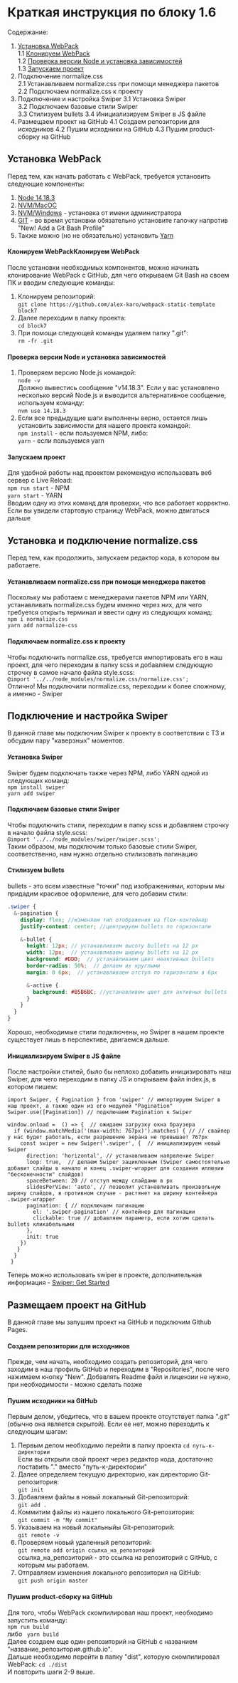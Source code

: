 # Краткая инструкция по блоку 1.6

Содержание:
1. [Установка WebPack](#id1)  
  1.1 [Клонируем WebPack](#id2)  
  1.2 [Проверка версии Node и установка зависимостей](#id3)  
  1.3 [Запускаем проект](#id4)
2. Подключение normalize.css  
  2.1 Устанавливаем normalize.css при помощи менеджера пакетов  
  2.2 Подключаем normalize.css к проекту
3. Подключение и настройка Swiper
  3.1 Установка Swiper  
  3.2 Подключаем базовые стили Swiper  
  3.3 Стилизуем bullets
  3.4 Инициализируем Swiper в JS файле
4. Размещаем проект на GitHub
  4.1 Создаем репозитории для исходников
  4.2 Пушим исходники на GitHub
  4.3 Пушим product-сборку на GitHub

## <a name="id1">Установка WebPack</a> 
Перед тем, как начать работать с WebPack, требуется установить следующие компоненты:
1. [Node 14.18.3](https://nodejs.org/download/release/v14.18.3/)
2. [NVM/MacOC](https://tecadmin.net/install-nvm-macos-with-homebrew/)
3. [NVM/Windows](https://github.com/coreybutler/nvm-windows/releases) - установка от имени администратора
4. [GIT](https://www.atlassian.com/git/tutorials/install-git) - во время установки обязательно установите галочку напротив "New! Add a Git Bash Profile"
5. Также можно (но не обязательно) установить [Yarn](https://yarnpkg.com/)


#### Клонируем WebPack<a name="id2">Клонируем WebPack</a> 
После установки необходимых компонентов, можно начинать клонирование WebPack с GitHub, для чего открываем Git Bash на своем ПК и вводим следующие команды:
1. Клонируем репозиторий:  
```git clone https://github.com/alex-karo/webpack-static-template block7```  
2. Далее переходим в папку проекта:  
```cd block7```  
3. При помощи следующей команды удаляем папку ".git":  
```rm -fr .git```
#### <a name="id3">Проверка версии Node и установка зависимостей</a> 
1. Проверяем версию Node.js командой:  
```node -v```  
Должно вывестись сообщение "v14.18.3".  Если у вас установлено несколько версий Node.js и выводится альтернативное сообщение, используем команду:  
```nvm use 14.18.3```
2. Если все предыдущие шаги выполнены верно, остается лишь установить зависимости для нашего проекта командой:  
```npm install``` -  если пользуемся NPM, либо:  
```yarn``` - если пользуемся yarn
#### <a name="id4">Запускаем проект</a> 
Для удобной работы над проектом рекомендую использовать веб сервер с Live Reload:  
```npm run start``` - NPM  
```yarn start``` - YARN  
Вводим одну из этих команд для проверки, что все работает корректно.  
Если вы увидели стартовую страницу WebPack, можно двигаться дальше    
## Установка и подключение normalize.css
Перед тем, как продолжить, запускаем редактор кода, в котором вы работаете.  

#### Устанавливаем normalize.css при помощи менеджера пакетов
Поскольку мы работаем с менеджерами пакетов NPM или YARN, устанавливать normalize.css будем именно через них, для чего требуется открыть терминал и ввести одну из следующих команд:  
```npm i normalize.css```  
```yarn add normalize-css```  

#### Подключаем normalize.css к проекту
Чтобы подключить normalize.css, требуется импортировать его в наш проект, для чего переходим в папку scss и добавляем следующую строчку в самое начало файла style.scss:  
```@import '../../node_modules/normalize.css/normalize.css';```  
Отлично! Мы подключили normalize.css, переходим к более сложному, а именно - Swiper
## Подключение и настройка Swiper
В данной главе мы подключим Swiper к проекту в соответствии с ТЗ и обсудим пару "каверзных" моментов. 
#### Установка Swiper
Swiper будем подключать также через NPM, либо YARN одной из следующих команд:  
```npm install swiper```  
```yarn add swiper```  
#### Подключаем базовые стили Swiper
Чтобы подключить стили, переходим в папку scss и добавляем строчку в начало файла style.scss:  
```@import '../../node_modules/swiper/swiper.scss';```  
Таким образом, мы подключим только базовые стили Swiper, соответственно, нам нужно отдельно стилизовать пагинацию

#### Стилизуем bullets
bullets - это всем известные "точки" под изображениями, которым мы придадим красивое оформление, для чего добавим стили:  
```scss
.swiper {
  &-pagination {
    display: flex; //изменяем тип отображения на flex-контейнер
    justify-content: center; //центрируем bullets по горизонтали

    &-bullet {
      height: 12px; // устанавливаем высоту bullets на 12 px
      width: 12px;  // устанавливаем ширину bullets на 12 px
      background: #DDD;  // устанавливаем цвет неактивных bullets
      border-radius: 50%;  // делаем их круглыми
      margin: 0 6px;  // устанавливаем отступ по горизонтали в 6px

      &-active {
        background: #B5B6BC; //устанавливем цвет для активных bullets
      }
    }
  }
}
```  
Хорошо, необходимые стили подключены, но Swiper в нашем проекте существует лишь в перспективе, двигаемся дальше.
#### Инициализируем Swiper в JS файле
После настройки стилей, было бы неплохо добавить иницизировать наш Swiper, для чего переходим в папку JS и открываем файл index.js, в котором пишем:  
```JS
import Swiper, { Pagination } from 'swiper' // импортируем Swiper в наш проект, а также один из его модулей "Pagination"
Swiper.use([Pagination]) // подключаем Pagination к Swiper

window.onload =  () => {  // ожидаем загрузку окна браузера
  if (window.matchMedia('(max-width: 767px)').matches) { // // свайпер у нас будет работать, если разрешение эерана не превышает 767px
    const swiper = new Swiper('.swiper', {  // инициализируем новый Swiper
      direction: 'horizontal', // устанавливаем напрвление Swiper
      loop: true,  // делаем Swiper зацикленным (Swiper самостоятельно добавит слайды в начало и конец .swiper-wrapper для создания иллюзии "бесконечности" слайдов)
      spaceBetween: 20 // отступ между слайдами в px
      slidesPerView: 'auto', // позволит устанавливать произвольную ширину слайдов, в противном случае - растянет на ширину контейнера .swiper-wrapper
      pagination: { // подключаем пагинацию
        el: '.swiper-pagination' // контейнер для пагинации
        clickable: true // добавляем параметр, если хотим сделать bullets кликабельными
      },
      init: true
    })
   }
  }
 }
 ```  
Теперь можно использовать swiper в проекте, дополнительная информация - [Swiper: Get Started](https://swiperjs.com/get-started)
## Размещаем проект на GitHub
В данной главе мы запушим проект на GitHub и подключим Github Pages.  

#### Создаем репозитории для исходников
Прежде, чем начать, необходимо создать репозиторий, для чего заходим в наш профиль GitHub и переходим в "Repositories", после чего нажимаем кнопку "New". Добавлять Readme файл и лицензии не нужно, при необходимости - можно сделать позже
#### Пушим исходники на GitHub
Первым делом, убедитесь, что в вашем проекте отсутствует папка ".git" (обычно она является скрытой). Если ее нет, можно переходить к следующим шагам:  
1. Первым делом необходимо перейти в папку проекта 
```cd путь-к-директории```  
Если вы открыли свой проект через редактор кода, достаточно поставить "." вместо "путь-к-директории"  
2. Далее определяем текущую директорию, как директорию Git-репозитория:  
```git init```  
3. Добавляем файлы в новый локальный Git-репозиторий:  
```git add .```  
4. Коммитим файлы из нашего локального Git-репозитория:  
```git commit -m "My commit"```  
5. Указываем на новый локальныйы Git-репозиторий:  
```git remote -v```  
6. Проверяем новый удаленный репозиторий:  
```git remote add origin ссылка_на_репозиторий```  
ссылка_на_репозиторий - это ссылка на репозиторий с GitHub, с которым мы работаем.  
7. Отправляем изменения локального репозитория на GitHub:  
```git push origin master```
#### Пушим product-сборку на GitHub
Для того, чтобы WebPack скомпилировал наш проект, необходимо запустить команду:  
```npm run build```  
либо
``` yarn build```  
Далее создаем еще один репозиторий на GitHub с названием "название_репозитория.github.io".  
Дальше необходимо перейти в папку "dist", которую скомпилировал WebPack:
```cd ./dist```  
И повторить шаги 2-9 выше.
